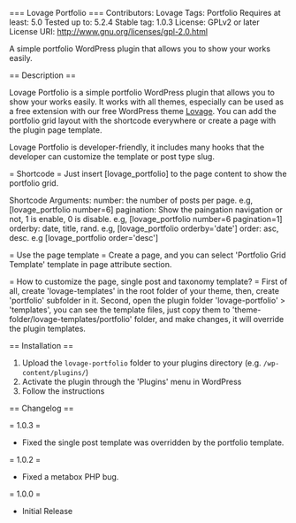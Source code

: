 === Lovage Portfolio ===
Contributors: Lovage
Tags: Portfolio
Requires at least: 5.0
Tested up to: 5.2.4
Stable tag: 1.0.3
License: GPLv2 or later
License URI: http://www.gnu.org/licenses/gpl-2.0.html

A simple portfolio WordPress plugin that allows you to show your works easily.

== Description ==

Lovage Portfolio is a simple portfolio WordPress plugin that allows you to show your works easily. It works with all themes, especially can be used as a free extension with our free WordPress theme [Lovage](https://lovage.io). You can add the portfolio grid layout with the shortcode everywhere or create a page with the plugin page template.

Lovage Portfolio is developer-friendly, it includes many hooks that the developer can customize the template or post type slug. 

= Shortcode =
Just insert [lovage_portfolio] to the page content to show the portfolio grid.

Shortcode Arguments:
number: the number of posts per page. e.g, [lovage_portfolio number=6]
pagination: Show the paingation navigation or not, 1 is enable, 0 is disable. e.g, [lovage_portfolio number=6 pagination=1]
orderby: date, title, rand. e.g, [lovage_portfolio orderby='date']
order: asc, desc. e.g [lovage_portfolio order='desc']

= Use the page template = 
Create a page, and you can select 'Portfolio Grid Template' template in page attribute section.

= How to customize the page, single post and taxonomy template? =
First of all, create 'lovage-templates' in the root folder of your theme, then, create 'portfolio' subfolder in it.
Second, open the plugin folder 'lovage-portfolio' > 'templates', you can see the template files, just copy them to 'theme-folder/lovage-templates/portfolio' folder, and make changes, it will override the plugin templates.


== Installation ==

1. Upload the `lovage-portfolio` folder to your plugins directory (e.g. `/wp-content/plugins/`)
2. Activate the plugin through the 'Plugins' menu in WordPress
3. Follow the instructions


== Changelog ==

= 1.0.3 =
* Fixed the single post template was overridden by the portfolio template.

= 1.0.2 =
* Fixed a metabox PHP bug.

= 1.0.0 =
* Initial Release
